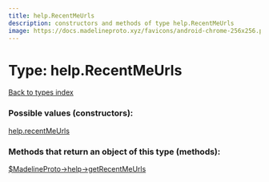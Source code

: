 ```yaml
---
title: help.RecentMeUrls
description: constructors and methods of type help.RecentMeUrls
image: https://docs.madelineproto.xyz/favicons/android-chrome-256x256.png
---
```

# Type: help.RecentMeUrls  
[Back to types index](index.md)



### Possible values (constructors):

[help.recentMeUrls](../constructors/help.recentMeUrls.md)  



### Methods that return an object of this type (methods):

[$MadelineProto->help->getRecentMeUrls](../methods/help.getRecentMeUrls.md)  



